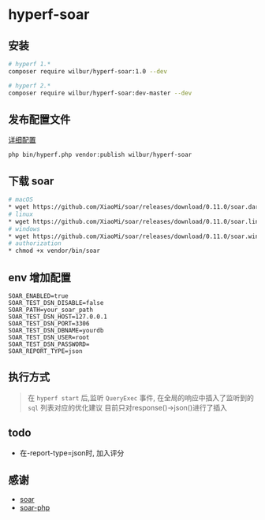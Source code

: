 # hyperf-soar

## 安装

~~~bash
# hyperf 1.* 
composer require wilbur/hyperf-soar:1.0 --dev

# hyperf 2.*
composer require wilbur/hyperf-soar:dev-master --dev
~~~

## 发布配置文件
[详细配置](https://github.com/XiaoMi/soar/blob/master/doc/config.md)
~~~
php bin/hyperf.php vendor:publish wilbur/hyperf-soar
~~~

## 下载 soar

~~~bash
# macOS
* wget https://github.com/XiaoMi/soar/releases/download/0.11.0/soar.darwin-amd64 -O vendor/bin/soar
# linux
* wget https://github.com/XiaoMi/soar/releases/download/0.11.0/soar.linux-amd64 -O vendor/bin/soar
# windows
* wget https://github.com/XiaoMi/soar/releases/download/0.11.0/soar.windows-amd64 -O vendor/bin/soar
# authorization
* chmod +x vendor/bin/soar
~~~

## env 增加配置

~~~env
SOAR_ENABLED=true
SOAR_TEST_DSN_DISABLE=false
SOAR_PATH=your_soar_path
SOAR_TEST_DSN_HOST=127.0.0.1
SOAR_TEST_DSN_PORT=3306
SOAR_TEST_DSN_DBNAME=yourdb
SOAR_TEST_DSN_USER=root
SOAR_TEST_DSN_PASSWORD=
SOAR_REPORT_TYPE=json
~~~

## 执行方式
> 在 `hyperf start` 后,监听 `QueryExec` 事件, 在全局的响应中插入了监听到的 `sql` 列表对应的优化建议
> 目前只对response()->json()进行了插入

## todo
- 在-report-type=json时, 加入评分

## 感谢

* [soar](https://github.com/XiaoMi/soar)
* [soar-php](https://github.com/guanguans/soar-php)